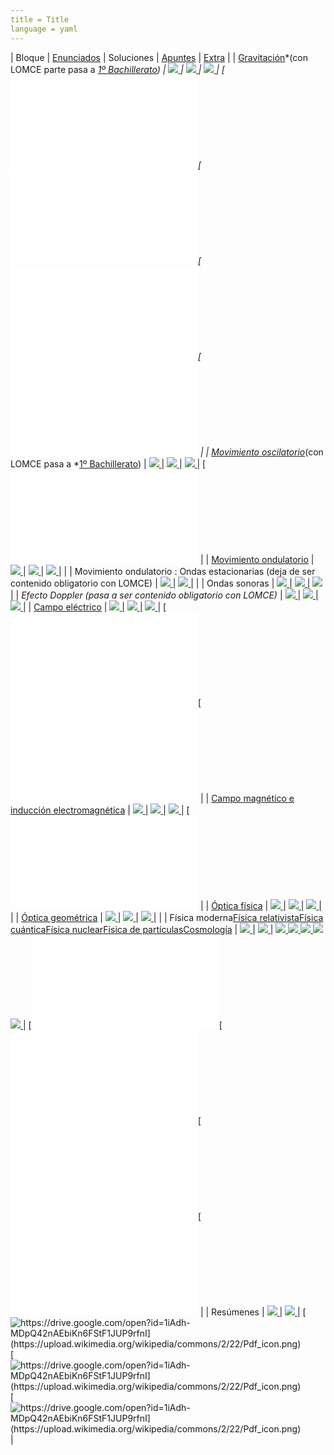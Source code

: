 ```yaml
---
title = Title
language = yaml
---
```


|  Bloque | [Enunciados](/home/recursos/recursospau/ficheros-enunciados-pau-fisica) |  Soluciones | [Apuntes](/home/recursos/recursos-apuntes/apuntes-elaboracion-propia-fisica-2-bachillerato) | [Extra](/home/recursos/ejercicios/ejercicios-elaboracion-propia-fisica-2-bachillerato) | 
| [Gravitación](/home/recursos/fisica/recursos-gravitacion)*(con LOMCE parte pasa a *[1º Bachillerato](/home/recursos/recursos-por-materia-curso/recursos-fisica-y-quimica-1-bachillerato/apuntes-elaboracion-propia-1-bachilerato)) | [![](https://upload.wikimedia.org/wikipedia/commons/2/22/Pdf_icon.png) ](/home/recursos/recursospau/ficherospaufisicaporbloques/F2-PAU-Gravitacion.pdf?attredirects=0) | [![](https://upload.wikimedia.org/wikipedia/commons/2/22/Pdf_icon.png) ](/home/recursos/recursospau/ficherospaufisicaporbloques/F2-PAU-Gravitacion-soluc.pdf?attredirects=0) | [![](https://upload.wikimedia.org/wikipedia/commons/2/22/Pdf_icon.png) ](/home/recursos/recursos-apuntes/apuntes-elaboracion-propia-fisica-2-bachillerato/F2-Gravitaci%C3%B3n-Teor%C3%ADa.pdf?attredirects=0) | [![https://sites.google.com/site/fiquipediabackup05mar2018/home/recursos/ejercicios/ejercicios-elaboracion-propia-fisica-2-bachillerato/ProblemaGravitacion1.pdf?attredirects=0](https://upload.wikimedia.org/wikipedia/commons/2/22/Pdf_icon.png) ](/home/recursos/ejercicios/ejercicios-elaboracion-propia-fisica-2-bachillerato/ProblemaGravitacion1.pdf?attredirects=0)[![https://sites.google.com/site/fiquipediabackup05mar2018/home/recursos/ejercicios/ejercicios-elaboracion-propia-fisica-2-bachillerato/ProblemaGravitacion2.pdf?attredirects=0](https://upload.wikimedia.org/wikipedia/commons/2/22/Pdf_icon.png) ](/home/recursos/ejercicios/ejercicios-elaboracion-propia-fisica-2-bachillerato/ProblemaGravitacion2.pdf?attredirects=0)[![https://sites.google.com/site/fiquipediabackup05mar2018/home/recursos/ejercicios/ejercicios-elaboracion-propia-fisica-2-bachillerato/ProblemaGravitacion3.pdf?attredirects=0](https://upload.wikimedia.org/wikipedia/commons/2/22/Pdf_icon.png) ](/home/recursos/ejercicios/ejercicios-elaboracion-propia-fisica-2-bachillerato/ProblemaGravitacion3.pdf?attredirects=0)[![https://sites.google.com/site/fiquipediabackup05mar2018/home/recursos/ejercicios/ejercicios-elaboracion-propia-fisica-2-bachillerato/ProblemaGravitacionAgujeroNegro.pdf?attredirects=0](https://upload.wikimedia.org/wikipedia/commons/2/22/Pdf_icon.png) ](/home/recursos/ejercicios/ejercicios-elaboracion-propia-fisica-2-bachillerato/ProblemaGravitacionAgujeroNegro.pdf?attredirects=0) | 
| [Movimiento oscilatorio](/home/recursos/fisica/movimiento-oscilatorio)*(con LOMCE pasa a *[1º Bachillerato](/home/recursos/recursos-por-materia-curso/recursos-fisica-y-quimica-1-bachillerato/apuntes-elaboracion-propia-1-bachilerato)) | [![](https://upload.wikimedia.org/wikipedia/commons/2/22/Pdf_icon.png) ](/home/recursos/recursospau/ficherospaufisicaporbloques/F3.1-PAU-MovimientoOscilatorio.pdf?attredirects=0) | [![](https://upload.wikimedia.org/wikipedia/commons/2/22/Pdf_icon.png) ](/home/recursos/recursospau/ficherospaufisicaporbloques/F3.1-PAU-MovimientoOscilatorio-soluc.pdf?attredirects=0) | [![](https://upload.wikimedia.org/wikipedia/commons/2/22/Pdf_icon.png) ](/home/recursos/recursos-apuntes/apuntes-elaboracion-propia-fisica-2-bachillerato/F3.1-MAS-Teor%C3%ADa.pdf?attredirects=0) | [![https://sites.google.com/site/fiquipediabackup05mar2018/home/recursos/ejercicios/ejercicios-elaboracion-propia-fisica-2-bachillerato/ProblemaRepasoGravitacionMas.pdf?attredirects=0](https://upload.wikimedia.org/wikipedia/commons/2/22/Pdf_icon.png) ](/home/recursos/ejercicios/ejercicios-elaboracion-propia-fisica-2-bachillerato/ProblemaRepasoGravitacionMas.pdf?attredirects=0) | 
| [Movimiento ondulatorio](/home/recursos/fisica/movimiento-ondulatorio) | [![](https://upload.wikimedia.org/wikipedia/commons/2/22/Pdf_icon.png) ](/home/recursos/recursospau/ficherospaufisicaporbloques/F3.2-PAU-MovimientoOndulatorio.pdf?attredirects=0) | [![](https://upload.wikimedia.org/wikipedia/commons/2/22/Pdf_icon.png) ](/home/recursos/recursospau/ficherospaufisicaporbloques/F3.2-PAU-MovimientoOndulatorio-soluc.pdf?attredirects=0) | [![](https://upload.wikimedia.org/wikipedia/commons/2/22/Pdf_icon.png) ](/home/recursos/recursos-apuntes/apuntes-elaboracion-propia-fisica-2-bachillerato/F3.2-3-Ondas-Teor%C3%ADa.pdf?attredirects=0) |  | 
| Movimiento ondulatorio : Ondas estacionarias (deja de ser contenido obligatorio con LOMCE) | [![](https://upload.wikimedia.org/wikipedia/commons/2/22/Pdf_icon.png) ](/home/recursos/recursospau/ficherospaufisicaporbloques/F3.2-PAU-MovimientoOndulatorio-OndasEstacionarias.pdf?attredirects=0) | [![](https://upload.wikimedia.org/wikipedia/commons/2/22/Pdf_icon.png) ](/home/recursos/recursospau/ficherospaufisicaporbloques/F3.2-PAU-MovimientoOndulatorio-OndasEstacionarias-soluc.pdf?attredirects=0) |  | 
| Ondas sonoras | [![](https://upload.wikimedia.org/wikipedia/commons/2/22/Pdf_icon.png) ](/home/recursos/recursospau/ficherospaufisicaporbloques/F3.3-PAU-OndasSonoras.pdf?attredirects=0) | [![](https://upload.wikimedia.org/wikipedia/commons/2/22/Pdf_icon.png) ](/home/recursos/recursospau/ficherospaufisicaporbloques/F3.3-PAU-OndasSonoras-soluc.pdf?attredirects=0) | [![](https://upload.wikimedia.org/wikipedia/commons/2/22/Pdf_icon.png) ](/home/recursos/ejercicios/ejercicios-elaboracion-propia-fisica-2-bachillerato/ProblemaFisicadB1.pdf?attredirects=0) | 
| *Efecto Doppler (pasa a ser contenido obligatorio con LOMCE)* | [![](https://upload.wikimedia.org/wikipedia/commons/2/22/Pdf_icon.png) ](/home/recursos/recursospau/ficherospaufisicaporbloques/F3.2-PAU-MovimientoOndulatorio-Doppler.pdf?attredirects=0) | [![](https://upload.wikimedia.org/wikipedia/commons/2/22/Pdf_icon.png) ](/home/recursos/recursospau/ficherospaufisicaporbloques/F3.2-PAU-MovimientoOndulatorio-Doppler-soluc.pdf?attredirects=0) | [![](https://upload.wikimedia.org/wikipedia/commons/2/22/Pdf_icon.png) ](/home/recursos/ejercicios/ejercicios-elaboracion-propia-fisica-2-bachillerato/ProblemaFisicaDoppler1.pdf?attredirects=0) | 
| [Campo eléctrico](/home/recursos/fisica/recursos-campo-electrico) | [![](https://upload.wikimedia.org/wikipedia/commons/2/22/Pdf_icon.png) ](/home/recursos/recursospau/ficherospaufisicaporbloques/F4.1-PAU-CampoEl%C3%A9ctrico.pdf?attredirects=0) | [![](https://upload.wikimedia.org/wikipedia/commons/2/22/Pdf_icon.png) ](/home/recursos/recursospau/ficherospaufisicaporbloques/F4.1-PAU-CampoEl%C3%A9ctrico-soluc.pdf?attredirects=0) | [![](https://upload.wikimedia.org/wikipedia/commons/2/22/Pdf_icon.png) ](/home/recursos/recursos-apuntes/apuntes-elaboracion-propia-fisica-2-bachillerato/F4.1-CampoEl%C3%A9ctrico-Teor%C3%ADa.pdf?attredirects=0) | [![https://sites.google.com/site/fiquipediabackup05mar2018/home/recursos/ejercicios/ejercicios-elaboracion-propia-fisica-2-bachillerato/ProblemaFisicaCampoElectrico1.pdf?attredirects=0](https://upload.wikimedia.org/wikipedia/commons/2/22/Pdf_icon.png) ](/home/recursos/ejercicios/ejercicios-elaboracion-propia-fisica-2-bachillerato/ProblemaFisicaCampoElectricoGaussEsfera.pdf?attredirects=0)[![https://sites.google.com/site/fiquipediabackup05mar2018/home/recursos/ejercicios/ejercicios-elaboracion-propia-fisica-2-bachillerato/ProblemaFisicaCampoElectrico1.pdf?attredirects=0](https://upload.wikimedia.org/wikipedia/commons/2/22/Pdf_icon.png) ](/home/recursos/ejercicios/ejercicios-elaboracion-propia-fisica-2-bachillerato/ProblemaFisicaCampoElectrico1.pdf?attredirects=0) | 
| [Campo magnético e inducción electromagnética](/home/recursos/fisica/recursos-campo-magnetico) | [![](https://upload.wikimedia.org/wikipedia/commons/2/22/Pdf_icon.png) ](/home/recursos/recursospau/ficherospaufisicaporbloques/F4.2-3-PAU-CampoMagn%C3%A9tico-Inducci%C3%B3n.pdf?attredirects=0) | [![](https://upload.wikimedia.org/wikipedia/commons/2/22/Pdf_icon.png) ](/home/recursos/recursospau/ficherospaufisicaporbloques/F4.2-3-PAU-CampoMagn%C3%A9tico-Inducci%C3%B3n-soluc.pdf?attredirects=0) | [![](https://upload.wikimedia.org/wikipedia/commons/2/22/Pdf_icon.png) ](/home/recursos/recursos-apuntes/apuntes-elaboracion-propia-fisica-2-bachillerato/F4.2-3-CampoMagn%C3%A9tico-Teor%C3%ADa.pdf?attredirects=0) | [![https://sites.google.com/site/fiquipediabackup05mar2018/home/recursos/ejercicios/ejercicios-elaboracion-propia-fisica-2-bachillerato/ProblemaFisicaCampoMagnetico1.pdf?attredirects=0](https://upload.wikimedia.org/wikipedia/commons/2/22/Pdf_icon.png) ](/home/recursos/ejercicios/ejercicios-elaboracion-propia-fisica-2-bachillerato/ProblemaFisicaCampoMagnetico1.pdf?attredirects=0) | 
| [Óptica física](/home/recursos/fisica/recursos-optica-fisica) | [![](https://upload.wikimedia.org/wikipedia/commons/2/22/Pdf_icon.png) ](/home/recursos/recursospau/ficherospaufisicaporbloques/F5.1-PAU-LuzOpticaFisica.pdf?attredirects=0) | [![](https://upload.wikimedia.org/wikipedia/commons/2/22/Pdf_icon.png) ](/home/recursos/recursospau/ficherospaufisicaporbloques/F5.1-PAU-LuzOpticaFisica-soluc.pdf?attredirects=0) | [![](https://upload.wikimedia.org/wikipedia/commons/2/22/Pdf_icon.png) ](/home/recursos/recursos-apuntes/apuntes-elaboracion-propia-fisica-2-bachillerato/F5.1-%C3%93pticaF%C3%ADsica-Teor%C3%ADa.pdf?attredirects=0) |  | 
| [Óptica geométrica](/home/recursos/fisica/optica-geometrica) | [![](https://upload.wikimedia.org/wikipedia/commons/2/22/Pdf_icon.png) ](/home/recursos/recursospau/ficherospaufisicaporbloques/F5.2-PAU-%C3%93pticaGeom%C3%A9trica.pdf?attredirects=0) | [![](https://upload.wikimedia.org/wikipedia/commons/2/22/Pdf_icon.png) ](/home/recursos/recursospau/ficherospaufisicaporbloques/F5.2-PAU-%C3%93pticaGeom%C3%A9trica-soluc.pdf?attredirects=0) | [![](https://upload.wikimedia.org/wikipedia/commons/2/22/Pdf_icon.png) ](/home/recursos/recursos-apuntes/apuntes-elaboracion-propia-fisica-2-bachillerato/F5.2-%C3%93pticaGeom%C3%A9trica-Teor%C3%ADa.pdf?attredirects=0) |  | 
| Física moderna[Física relativista](/home/recursos/fisica/recursos-fisica-relativista)[Física cuántica](/home/recursos/fisica/recursos-fisica-cuantica)[Física nuclear](/home/recursos/fisica/recursos-fisica-nuclear)[Física de partículas](/home/recursos/fisica/fisica-de-particulas)[Cosmología](/home/recursos/fisica/recursos-cosmologia) | [![](https://upload.wikimedia.org/wikipedia/commons/2/22/Pdf_icon.png) ](/home/recursos/recursospau/ficherospaufisicaporbloques/F6.1-2-3-PAU-F%C3%ADsicaModerna.pdf?attredirects=0) | [![](https://upload.wikimedia.org/wikipedia/commons/2/22/Pdf_icon.png) ](/home/recursos/recursospau/ficherospaufisicaporbloques/F6.1-2-3-PAU-F%C3%ADsicaModerna-soluc.pdf?attredirects=0) | [![](https://upload.wikimedia.org/wikipedia/commons/2/22/Pdf_icon.png) ](/home/recursos/recursos-apuntes/apuntes-elaboracion-propia-fisica-2-bachillerato/F6.1-F%C3%ADsicaRelativista-Teor%C3%ADa.pdf?attredirects=0)[![](https://upload.wikimedia.org/wikipedia/commons/2/22/Pdf_icon.png) ](/home/recursos/recursos-apuntes/apuntes-elaboracion-propia-fisica-2-bachillerato/F6.2-F%C3%ADsicaCu%C3%A1ntica-Teor%C3%ADa.pdf?attredirects=0)[![](https://upload.wikimedia.org/wikipedia/commons/2/22/Pdf_icon.png) ](/home/recursos/recursos-apuntes/apuntes-elaboracion-propia-fisica-2-bachillerato/F6.3-F%C3%ADsicaNuclear-Teor%C3%ADa.pdf?attredirects=0)[![](https://upload.wikimedia.org/wikipedia/commons/2/22/Pdf_icon.png) ](/home/recursos/recursos-apuntes/apuntes-elaboracion-propia-fisica-2-bachillerato/F2B-F%C3%ADsicaPart%C3%ADculas-Teor%C3%ADa.pdf?attredirects=0)[![](https://upload.wikimedia.org/wikipedia/commons/2/22/Pdf_icon.png) ](/home/recursos/recursos-apuntes/apuntes-elaboracion-propia-fisica-2-bachillerato/F2B-Cosmolog%C3%ADa-Teor%C3%ADa.pdf?attredirects=0) | [![https://sites.google.com/site/fiquipediabackup05mar2018/home/recursos/ejercicios/ejercicios-elaboracion-propia-fisica-2-bachillerato/ProblemaFisicaModerna1.pdf?attredirects=0](https://upload.wikimedia.org/wikipedia/commons/2/22/Pdf_icon.png) ](/home/recursos/ejercicios/ejercicios-elaboracion-propia-fisica-2-bachillerato/ProblemaFisicaModerna1.pdf?attredirects=0)[![https://sites.google.com/site/fiquipediabackup05mar2018/home/recursos/ejercicios/ejercicios-elaboracion-propia-fisica-2-bachillerato/ProblemaFisicaModerna2.pdf?attredirects=0](https://upload.wikimedia.org/wikipedia/commons/2/22/Pdf_icon.png) ](/home/recursos/ejercicios/ejercicios-elaboracion-propia-fisica-2-bachillerato/ProblemaFisicaModerna2.pdf?attredirects=0)[![https://sites.google.com/site/fiquipediabackup05mar2018/home/recursos/ejercicios/ejercicios-elaboracion-propia-fisica-2-bachillerato/ProblemaFisicaModerna3.pdf?attredirects=0](https://upload.wikimedia.org/wikipedia/commons/2/22/Pdf_icon.png) ](/home/recursos/ejercicios/ejercicios-elaboracion-propia-fisica-2-bachillerato/ProblemaFisicaModerna3.pdf?attredirects=0)[![https://sites.google.com/site/fiquipediabackup05mar2018/home/recursos/ejercicios/ejercicios-elaboracion-propia-fisica-2-bachillerato/ProblemaFisicaModerna4.pdf?attredirects=0](https://upload.wikimedia.org/wikipedia/commons/2/22/Pdf_icon.png) ](/home/recursos/ejercicios/ejercicios-elaboracion-propia-fisica-2-bachillerato/ProblemaFisicaModerna4.pdf?attredirects=0) | 
| Resúmenes | [![](https://upload.wikimedia.org/wikipedia/commons/2/22/Pdf_icon.png) ](/home/recursos/recursospau/ficherospaufisicaporbloques/F%C3%ADsica-PAU-Tipolog%C3%ADa-2Bach.pdf?attredirects=0) | [![](https://upload.wikimedia.org/wikipedia/commons/2/22/Pdf_icon.png) ](/home/recursos/recursos-apuntes/apuntes-elaboracion-propia-fisica-2-bachillerato/aPAUntes-Fisica.pdf?attredirects=0) | [![https://drive.google.com/open?id=1iAdh-MDpQ42nAEbiKn6FStF1JUP9rfnI](https://upload.wikimedia.org/wikipedia/commons/2/22/Pdf_icon.png) ](https://drive.google.com/open?id=1iAdh-MDpQ42nAEbiKn6FStF1JUP9rfnI)[![https://drive.google.com/open?id=1iAdh-MDpQ42nAEbiKn6FStF1JUP9rfnI](https://upload.wikimedia.org/wikipedia/commons/2/22/Pdf_icon.png) ](https://drive.google.com/open?id=1Sk5zxRrEec-5VP4CINjdIzhR-EM1eCJw)[![https://drive.google.com/open?id=1iAdh-MDpQ42nAEbiKn6FStF1JUP9rfnI](https://upload.wikimedia.org/wikipedia/commons/2/22/Pdf_icon.png) ](https://drive.google.com/open?id=1xhlQiFepIDvuBqFyUeN6o_CnFQ5LaiNq) | 